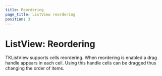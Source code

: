```yaml
---
title: Reordering
page_title: ListView reordering
position: 3
---
```


# ListView: Reordering

TKListView supports cells reordering. When reordering is enabled a drag handle appears in each cell. Using this handle cells can be dragged thus changing the order of items.

